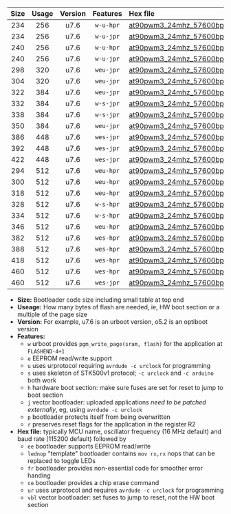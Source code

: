 |Size|Usage|Version|Features|Hex file|
|:-:|:-:|:-:|:-:|:--|
|234|256|u7.6|`w-u-hpr`|[at90pwm3_24mhz_57600bps_ur.hex](https://raw.githubusercontent.com/stefanrueger/urboot/main//at90pwm3_24mhz_57600bps_ur.hex)|
|234|256|u7.6|`w-u-jpr`|[at90pwm3_24mhz_57600bps_ur_vbl.hex](https://raw.githubusercontent.com/stefanrueger/urboot/main//at90pwm3_24mhz_57600bps_ur_vbl.hex)|
|240|256|u7.6|`w-u-hpr`|[at90pwm3_24mhz_57600bps_lednop_ur.hex](https://raw.githubusercontent.com/stefanrueger/urboot/main//at90pwm3_24mhz_57600bps_lednop_ur.hex)|
|240|256|u7.6|`w-u-jpr`|[at90pwm3_24mhz_57600bps_lednop_ur_vbl.hex](https://raw.githubusercontent.com/stefanrueger/urboot/main//at90pwm3_24mhz_57600bps_lednop_ur_vbl.hex)|
|298|320|u7.6|`weu-jpr`|[at90pwm3_24mhz_57600bps_ee_ur_vbl.hex](https://raw.githubusercontent.com/stefanrueger/urboot/main//at90pwm3_24mhz_57600bps_ee_ur_vbl.hex)|
|304|320|u7.6|`weu-jpr`|[at90pwm3_24mhz_57600bps_ee_lednop_ur_vbl.hex](https://raw.githubusercontent.com/stefanrueger/urboot/main//at90pwm3_24mhz_57600bps_ee_lednop_ur_vbl.hex)|
|322|384|u7.6|`weu-jpr`|[at90pwm3_24mhz_57600bps_ee_lednop_fr_ur_vbl.hex](https://raw.githubusercontent.com/stefanrueger/urboot/main//at90pwm3_24mhz_57600bps_ee_lednop_fr_ur_vbl.hex)|
|332|384|u7.6|`w-s-jpr`|[at90pwm3_24mhz_57600bps_vbl.hex](https://raw.githubusercontent.com/stefanrueger/urboot/main//at90pwm3_24mhz_57600bps_vbl.hex)|
|338|384|u7.6|`w-s-jpr`|[at90pwm3_24mhz_57600bps_lednop_vbl.hex](https://raw.githubusercontent.com/stefanrueger/urboot/main//at90pwm3_24mhz_57600bps_lednop_vbl.hex)|
|350|384|u7.6|`weu-jpr`|[at90pwm3_24mhz_57600bps_ee_lednop_fr_ce_ur_vbl.hex](https://raw.githubusercontent.com/stefanrueger/urboot/main//at90pwm3_24mhz_57600bps_ee_lednop_fr_ce_ur_vbl.hex)|
|386|448|u7.6|`wes-jpr`|[at90pwm3_24mhz_57600bps_ee_vbl.hex](https://raw.githubusercontent.com/stefanrueger/urboot/main//at90pwm3_24mhz_57600bps_ee_vbl.hex)|
|392|448|u7.6|`wes-jpr`|[at90pwm3_24mhz_57600bps_ee_lednop_vbl.hex](https://raw.githubusercontent.com/stefanrueger/urboot/main//at90pwm3_24mhz_57600bps_ee_lednop_vbl.hex)|
|422|448|u7.6|`wes-jpr`|[at90pwm3_24mhz_57600bps_ee_lednop_fr_vbl.hex](https://raw.githubusercontent.com/stefanrueger/urboot/main//at90pwm3_24mhz_57600bps_ee_lednop_fr_vbl.hex)|
|294|512|u7.6|`weu-hpr`|[at90pwm3_24mhz_57600bps_ee_ur.hex](https://raw.githubusercontent.com/stefanrueger/urboot/main//at90pwm3_24mhz_57600bps_ee_ur.hex)|
|300|512|u7.6|`weu-hpr`|[at90pwm3_24mhz_57600bps_ee_lednop_ur.hex](https://raw.githubusercontent.com/stefanrueger/urboot/main//at90pwm3_24mhz_57600bps_ee_lednop_ur.hex)|
|318|512|u7.6|`weu-hpr`|[at90pwm3_24mhz_57600bps_ee_lednop_fr_ur.hex](https://raw.githubusercontent.com/stefanrueger/urboot/main//at90pwm3_24mhz_57600bps_ee_lednop_fr_ur.hex)|
|328|512|u7.6|`w-s-hpr`|[at90pwm3_24mhz_57600bps.hex](https://raw.githubusercontent.com/stefanrueger/urboot/main//at90pwm3_24mhz_57600bps.hex)|
|334|512|u7.6|`w-s-hpr`|[at90pwm3_24mhz_57600bps_lednop.hex](https://raw.githubusercontent.com/stefanrueger/urboot/main//at90pwm3_24mhz_57600bps_lednop.hex)|
|346|512|u7.6|`weu-hpr`|[at90pwm3_24mhz_57600bps_ee_lednop_fr_ce_ur.hex](https://raw.githubusercontent.com/stefanrueger/urboot/main//at90pwm3_24mhz_57600bps_ee_lednop_fr_ce_ur.hex)|
|382|512|u7.6|`wes-hpr`|[at90pwm3_24mhz_57600bps_ee.hex](https://raw.githubusercontent.com/stefanrueger/urboot/main//at90pwm3_24mhz_57600bps_ee.hex)|
|388|512|u7.6|`wes-hpr`|[at90pwm3_24mhz_57600bps_ee_lednop.hex](https://raw.githubusercontent.com/stefanrueger/urboot/main//at90pwm3_24mhz_57600bps_ee_lednop.hex)|
|418|512|u7.6|`wes-hpr`|[at90pwm3_24mhz_57600bps_ee_lednop_fr.hex](https://raw.githubusercontent.com/stefanrueger/urboot/main//at90pwm3_24mhz_57600bps_ee_lednop_fr.hex)|
|460|512|u7.6|`wes-hpr`|[at90pwm3_24mhz_57600bps_ee_lednop_fr_ce.hex](https://raw.githubusercontent.com/stefanrueger/urboot/main//at90pwm3_24mhz_57600bps_ee_lednop_fr_ce.hex)|
|460|512|u7.6|`wes-jpr`|[at90pwm3_24mhz_57600bps_ee_lednop_fr_ce_vbl.hex](https://raw.githubusercontent.com/stefanrueger/urboot/main//at90pwm3_24mhz_57600bps_ee_lednop_fr_ce_vbl.hex)|

- **Size:** Bootloader code size including small table at top end
- **Useage:** How many bytes of flash are needed, ie, HW boot section or a multiple of the page size
- **Version:** For example, u7.6 is an urboot version, o5.2 is an optiboot version
- **Features:**
  + `w` urboot provides `pgm_write_page(sram, flash)` for the application at `FLASHEND-4+1`
  + `e` EEPROM read/write support
  + `u` uses urprotocol requiring `avrdude -c urclock` for programming
  + `s` uses skeleton of STK500v1 protocol; `-c urclock` and `-c arduino` both work
  + `h` hardware boot section: make sure fuses are set for reset to jump to boot section
  + `j` vector bootloader: uploaded applications *need to be patched externally*, eg, using `avrdude -c urclock`
  + `p` bootloader protects itself from being overwritten
  + `r` preserves reset flags for the application in the register R2
- **Hex file:** typically MCU name, oscillator frequency (16 MHz default) and baud rate (115200 default) followed by
  + `ee` bootloader supports EEPROM read/write
  + `lednop` "template" bootloader contains `mov rx,rx` nops that can be replaced to toggle LEDs
  + `fr` bootloader provides non-essential code for smoother error handing
  + `ce` bootloader provides a chip erase command
  + `ur` uses urprotocol and requires `avrdude -c urclock` for programming
  + `vbl` vector bootloader: set fuses to jump to reset, not the HW boot section
